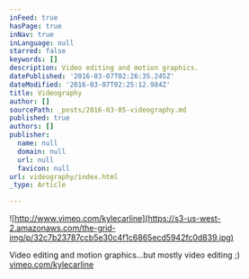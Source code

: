 ```yaml
---
inFeed: true
hasPage: true
inNav: true
inLanguage: null
starred: false
keywords: []
description: Video editing and motion graphics.
datePublished: '2016-03-07T02:26:35.245Z'
dateModified: '2016-03-07T02:25:12.984Z'
title: Videography
author: []
sourcePath: _posts/2016-03-05-videography.md
published: true
authors: []
publisher:
  name: null
  domain: null
  url: null
  favicon: null
url: videography/index.html
_type: Article

---
```

![http://www.vimeo.com/kylecarline](https://s3-us-west-2.amazonaws.com/the-grid-img/p/32c7b23787ccb5e30c4f1c6865ecd5942fc0d839.jpg)

Video editing and motion graphics...but mostly video editing ;) [vimeo.com/kylecarline][0]

[0]: http://www.vimeo.com/kylecarline